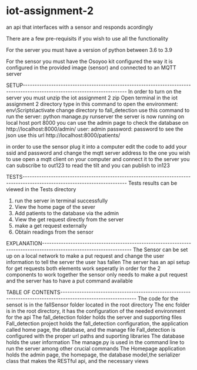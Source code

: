 # iot-assignment-2
an api that interfaces with a sensor and responds acordingly 


There are a few pre-requisits if you wish to use all the functionality

For the server you must have a version of python between 3.6 to 3.9

For the sensor you must have the Osoyoo kit configured the way it is configured in the provided image (sensor) and connected to an MQTT server


SETUP--------------------------------------------------------------------------------------------------------------------------
In order to turn on the server you must unzip the iot assignment 2 zip
Open terminal in the iot assignment 2 directory
type in this command to open the environment:  env\Scripts\activate
change directory to fall_detection
use this command to run the server: python manage.py runserver
the server is now running on local host port 8000
you can use the admin page to check the database on http://localhost:8000/admin/
user: admin password: password
to see the json use this url http://localhost:8000/patients/

in order to use the sensor plug it into a computer
edit the code to add your ssid and password and change the mqtt server address to the one you wish to use
open a mqtt client on your computer and connect it to the server
you can subscribe to out123 to read the tilt and you can publish to in123

TESTS--------------------------------------------------------------------------------------------------------------------------
Tests results can be viewed in the Tests directory

1. run the server in terminal successfully
2. View the home page of the sever
3. Add patients to the database via the admin
4. View the get request directly from the server
5. make a get request externally
6. Obtain readings from the sensor

EXPLANATION--------------------------------------------------------------------------------------------------------------------
The Sensor can be set up on a local network to make a put request and change the user information to tell the server the user has fallen
The server has an api setup for get requests
both elements work seperatly
in order for the 2 components to work together the sensor only needs to make a put request and the server has to have a put command available


TABLE OF CONTENTS--------------------------------------------------------------------------------------------------------------
The code for the sensot is in the fallSensor folder located in the root directory
The enc folder is in the root directory, it has the configuration of the needed environment for the api
The fall_detection folder holds the server and supporting files
Fall_detection project holds the fall_detection configuration, the application called home page, the database, and the manage file
Fall_detection is configured with the proper url paths and suporting libraries
The database holds the user information
The manage.py is used in the command line to run the server among other crucial commands
The Homepage application holds the admin page, the homepage, the database model,the serializer class that makes the RESTful api, and the necessary views


